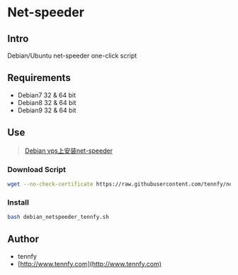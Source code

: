 # Net-speeder

## Intro
Debian/Ubuntu net-speeder one-click script

## Requirements
* Debian7 32 & 64 bit
* Debian8 32 & 64 bit 
* Debian9 32 & 64 bit

## Use

> [Debian vps上安装net-speeder](http://www.tennfy.com/3495.html)

### Download Script
```bash
wget --no-check-certificate https://raw.githubusercontent.com/tennfy/net-speeder/master/debian_netspeeder_tennfy.sh
```

### Install
```bash
bash debian_netspeeder_tennfy.sh
```

## Author
* tennfy
* [http://www.tennfy.com](http://www.tennfy.com)
